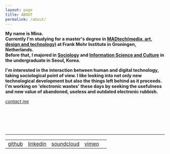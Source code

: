 ```yaml
---
layout: page
title: ABOUT
permalink: /about/
---
```


<p><b>
My name is Mina.<br/>
Currently I'm studying for a master's degree in <a href="http://fmi.academieminerva.nl/Programs/MADtech" target="blank">MADtech(media, art, design and technology)</a> at Frank Mohr Institute in Groningen, Netherlands.<br/>
Before that, I majored in <a href="http://sociology.snu.ac.kr/eng" target="blank">Sociology</a> and <a href="http://isc.snu.ac.kr/" target="blank">Information Science and Culture</a> in the undergraduate in Seoul, Korea.
</b></p>

<p><b>
I'm interested in the interaction between human and digital technology, taking sociological point of view. I like looking into not only new technological development but also the things left behind as it proceeds. <br/>
I'm working on 'electronic wastes' these days by seeking the usefulness and new value of abandoned, useless and outdated electronic rubbish.
</b></p>

<address>
  <a href="mailto:lucid2713@gmail.com"><span class="icon email"></span>contact me</a>
</address>

<br/><br/><br/><br/>
<hr>
<table id="other_links">
<tr>
<td><a href="http://github.com/lucid2713" target="blank"><span class="icon github"></span>github</a></td>
<td><a href="https://www.linkedin.com/in/mina-kim-66b849156/" target="blank"><span class="icon linkedin"></span>linkedin</a></td>
<td><a href="https://soundcloud.com/mina-vitamina" target="blank"><span class="icon soundcloud"></span>soundcloud</a></td>
<td><a href="https://vimeo.com/vitamina" target="blank"><span class="icon vimeo"></span>vimeo</a></td>
<td><a href="https://www.facebook.com/mina.kim.vitamina" target="blank"><span class="icon facebook"></span></a></td>
</tr>
</table>

